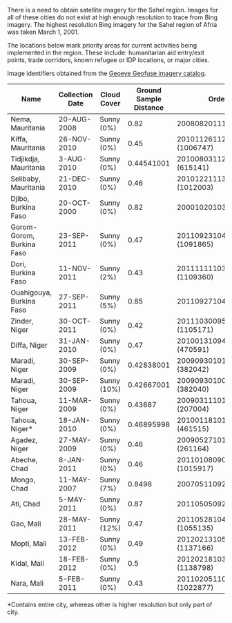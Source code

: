 There is a need to obtain satellite imagery for the Sahel region. Images for all of these cities do not exist at high enough resolution to trace from Bing imagery. The highest resolution Bing imagery for the Sahel region of Afria was taken March 1, 2001.  

The locations below mark priority areas for current activities being implemented in the region. These include: humanitarian aid entry/exit points, trade corridors, known refugee or IDP locations, or major cities. 

Image identifiers obtained from the [Geoeye Geofuse imagery catalog](http://geofuse.geoeye.com/maps/Map.aspx).  

**Name** | **Collection Date** | **Cloud Cover** | **Ground Sample Distance** | **Ordering identifier** |
--- | --- | --- | --- | --- |
Nema, Mauritania | 20-AUG-2008 | Sunny (0%) | 0.82 | 2008082011105540000011619937 |
Kiffa, Mauritania | 26-NOV-2010 | Sunny (0%) | 0.45 | 2010112611200161603031608643 (1006747)|
Tidjikdja, Mauritania | 3-AUG-2010 | Sunny (0%) | 0.44541001 | 20100803112934904GE10615141 (615141) |
Selibaby, Mauritania | 21-DEC-2010 | Sunny (0%) | 0.46 | 2010122111302561603031608385 (1012003)|
Djibo, Burkina Faso | 20-OCT-2000 | Sunny (0%) | 0.82 | 2000102010334430000011606345 |
Gorom-Gorom, Burkina Faso | 23-SEP-2011 | Sunny (0%) | 0.47 | 2011092310460561603031604346 (1091865) |
Dori, Burkina Faso | 11-NOV-2011 | Sunny (2%) | 0.43 | 2011111110304381603031609426 (1109360) |
Ouahigouya, Burkina Faso | 27-SEP-2011 | Sunny (5%) | 0.85 | 2011092710435340000011627215 |
Zinder, Niger | 30-OCT-2011 | Sunny (0%) | 0.42 | 2011103009544801603031601218  (1105171) |
Diffa, Niger | 31-JAN-2010 | Sunny (0%) | 0.47 | 2010013109492321603031602405 (470591) |
Maradi, Niger | 30-SEP-2009 | Sunny (0%) | 0.42838001 |20090930101018710GE10382042 (382042) |
Maradi, Niger | 30-SEP-2009 | Sunny (10%) | 0.42667001 |20090930100930075GE10382040 (382040) |
Tahoua, Niger | 11-MAR-2009 | Sunny (0%) | 0.43687 | 20090311101356695GE10207004 (207004)|
Tahoua, Niger* | 18-JAN-2010 | Sunny (0%) | 0.46895998 | 20100118101515304GE10461515 (461515) | 
Agadez, Niger | 27-MAY-2009 | Sunny (0%) | 0.46 | 2009052710182861603031609226 (261164) |
Abeche, Chad | 8-JAN-2011 | Sunny (0%) | 0.46 | 2011010809090801603031605936 (1015917) |
Mongo, Chad | 11-MAY-2007 | Sunny (7%) | 0.8498 | 2007051109232840000011619316 |
Ati, Chad | 5-MAY-2011 | Sunny (0%) | 0.87 | 2011050509232280000011610115 |
Gao, Mali | 28-MAY-2011 | Sunny (12%) | 0.47 | 2011052810455981603031601752 (1055135) |
Mopti, Mali | 13-FEB-2012 | Sunny (0%) | 0.49 | 2012021310564741603031607664 (1137166) |
Kidal, Mali | 18-FEB-2012 | Sunny (0%) | 0.5 | 2012021810380761603031601225 (1138798) |
Nara, Mali | 5-FEB-2011 | Sunny (0%) | 0.43 | 2011020511064381603031609475 (1022877) |

*Contains entire city, whereas other is higher resolution but only part of city.
